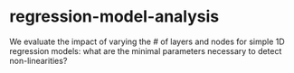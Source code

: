 # regression-model-analysis
We evaluate the impact of varying the # of layers and nodes for simple 1D regression models: what are the minimal parameters necessary to detect non-linearities?
